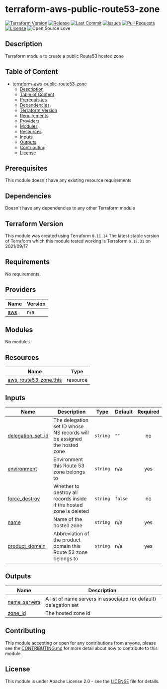 # terraform-aws-public-route53-zone

[![Terraform Version](https://img.shields.io/badge/Terraform%20Version->=0.12.0,<0.13.0-blue.svg)](https://releases.hashicorp.com/terraform/)
[![Release](https://img.shields.io/github/release/traveloka/terraform-aws-public-route53-zone.svg)](https://github.com/traveloka/terraform-aws-public-route53-zone/releases)
[![Last Commit](https://img.shields.io/github/last-commit/traveloka/terraform-aws-public-route53-zone.svg)](https://github.com/traveloka/terraform-aws-public-route53-zone/commits/master)
[![Issues](https://img.shields.io/github/issues/traveloka/terraform-aws-public-route53-zone.svg)](https://github.com/traveloka/terraform-aws-public-route53-zone/issues)
[![Pull Requests](https://img.shields.io/github/issues-pr/traveloka/terraform-aws-public-route53-zone.svg)](https://github.com/traveloka/terraform-aws-public-route53-zone/pulls)
[![License](https://img.shields.io/github/license/traveloka/terraform-aws-public-route53-zone.svg)](https://github.com/traveloka/terraform-aws-public-route53-zone/blob/master/LICENSE)
![Open Source Love](https://badges.frapsoft.com/os/v1/open-source.png?v=103)

## Description

Terraform module to create a public Route53 hosted zone

## Table of Content

* [terraform-aws-public-route53-zone](#terraform-aws-public-route53-zone)
   * [Description](#description)
   * [Table of Content](#table-of-content)
   * [Prerequisites](#prerequisites)
   * [Dependencies](#dependencies)
   * [Terraform Version](#terraform-version)
   * [Requirements](#requirements)
   * [Providers](#providers)
   * [Modules](#modules)
   * [Resources](#resources)
   * [Inputs](#inputs)
   * [Outputs](#outputs)
   * [Contributing](#contributing)
   * [License](#license)

## Prerequisites

This module doesn't have any existing resource requirements

## Dependencies

Doesn't have any dependencies to any other Terraform module

## Terraform Version

This module was created using Terraform `0.11.14`
The latest stable version of Terraform which this module tested working is Terraform `0.12.31` on 2021/09/17

<!-- BEGINNING OF PRE-COMMIT-TERRAFORM DOCS HOOK -->

## Requirements

No requirements.

## Providers

| Name | Version |
|------|---------|
| <a name="provider_aws"></a> [aws](#provider\_aws) | n/a |

## Modules

No modules.

## Resources

| Name | Type |
|------|------|
| [aws_route53_zone.this](https://registry.terraform.io/providers/hashicorp/aws/latest/docs/resources/route53_zone) | resource |

## Inputs

| Name | Description | Type | Default | Required |
|------|-------------|------|---------|:--------:|
| <a name="input_delegation_set_id"></a> [delegation\_set\_id](#input\_delegation\_set\_id) | The delegation set ID whose NS records will be assigned the hosted zone | `string` | `""` | no |
| <a name="input_environment"></a> [environment](#input\_environment) | Environment this Route 53 zone belongs to | `string` | n/a | yes |
| <a name="input_force_destroy"></a> [force\_destroy](#input\_force\_destroy) | Whether to destroy all records inside if the hosted zone is deleted | `string` | `false` | no |
| <a name="input_name"></a> [name](#input\_name) | Name of the hosted zone | `string` | n/a | yes |
| <a name="input_product_domain"></a> [product\_domain](#input\_product\_domain) | Abbreviation of the product domain this Route 53 zone belongs to | `string` | n/a | yes |

## Outputs

| Name | Description |
|------|-------------|
| <a name="output_name_servers"></a> [name\_servers](#output\_name\_servers) | A list of name servers in associated (or default) delegation set |
| <a name="output_zone_id"></a> [zone\_id](#output\_zone\_id) | The hosted zone id |

<!-- END OF PRE-COMMIT-TERRAFORM DOCS HOOK -->

## Contributing

This module accepting or open for any contributions from anyone, please see the [CONTRIBUTING.md](https://github.com/traveloka/terraform-aws-public-route53-zone/blob/master/CONTRIBUTING.md) for more detail about how to contribute to this module.

## License

This module is under Apache License 2.0 - see the [LICENSE](https://github.com/traveloka/terraform-aws-public-route53-zone/blob/master/LICENSE) file for details.